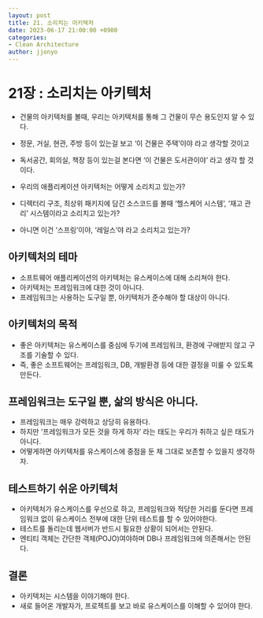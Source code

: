 ```yaml
---
layout: post
title: 21. 소리치는 아키텍처
date: 2023-06-17 21:00:00 +0900
categories:
- Clean Architecture
author: jjonyo
---
```


# 21장 : 소리치는 아키텍처

- 건물의 아키텍처를 볼때, 우리는 아키텍처를 통해 그 건물이 무슨 용도인지 알 수 있다.
- 정문, 거실, 현관, 주방 등이 있는걸 보고 ‘이 건물은 주택’이야 라고 생각할 것이고
- 독서공간, 회의실, 책장 등이 있는걸 본다면 ‘이 건물은 도서관이야’ 라고 생각 할 것이다.

- 우리의 애플리케이션 아키텍처는 어떻게 소리치고 있는가?
- 디렉터리 구조, 최상위 패키지에 담긴 소스코드를 볼때 ‘헬스케어 시스템’, ‘재고 관리’ 시스템이라고 소리치고 있는가?
- 아니면 이건 ‘스프링’이야, ‘레일스’야 라고 소리치고 있는가?

## 아키텍처의 테마

- 소프트웨어 애플리케이션의 아키텍처는 유스케이스에 대해 소리쳐야 한다.
- 아키텍처는 프레임워크에 대한 것이 아니다.
- 프레임워크는 사용하는 도구일 뿐, 아키텍처가 준수해야 할 대상이 아니다.

## 아키텍처의 목적

- 좋은 아키텍처는 유스케이스를 중심에 두기에 프레임워크, 환경에 구애받지 않고 구조를 기술할 수 있다.
- 즉, 좋은 소프트웨어는 프레임워크, DB, 개발환경 등에 대한 결정을 미룰 수 있도록 만든다.

## 프레임워크는 도구일 뿐, 삶의 방식은 아니다.

- 프레임워크는 매우 강력하고 상당히 유용하다.
- 하지만 ‘프레임워크가 모든 것을 하게 하자’ 라는 태도는 우리가 취하고 싶은 태도가 아니다.
- 어떻게하면 아키텍처를 유스케이스에 중점을 둔 채 그대로 보존할 수 있을지 생각하자.

## 테스트하기 쉬운 아키텍처

- 아키텍처가 유스케이스를 우선으로 하고, 프레임워크와 적당한 거리를 둔다면 프레임워크 없이 유스케이스 전부에 대한 단위 테스트를 할 수 있어야한다.
- 테스트를 돌리는데 웹서버가 반드시 필요한 상황이 되어서는 안된다.
- 엔티티 객체는 간단한 객체(POJO)여야하며 DB나 프레임워크에 의존해서는 안된다.

## 결론

- 아키텍처는 시스템을 이야기해야 한다.
- 새로 들어온 개발자가, 프로젝트를 보고 바로 유스케이스를 이해할 수 있어야 한다.
